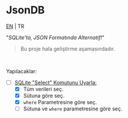 # JsonDB

[EN](/) | TR

"*SQLite'ta, JSON Formatında Alternatif!*"

> Bu proje hala geliştirme aşamasındadır.

<br />

Yapılacaklar:
- [ ] [SQLite "Select" Komutunu Uyarla:](https://www.sqlite.org/images/syntax/select-stmt.gif)
  - [x] Tüm verileri seç.
  - [x] Sütuna göre seç.
  - [x] `where` Parametresine göre seç.
  - [ ] Sütuna ve `where` parametresine göre seç.
